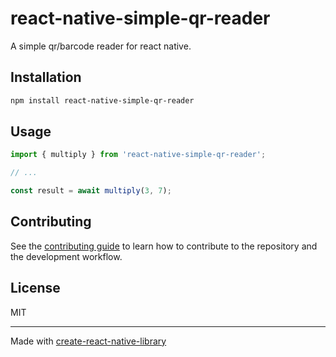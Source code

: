 # react-native-simple-qr-reader

A simple qr/barcode reader for react native.

## Installation

```sh
npm install react-native-simple-qr-reader
```

## Usage

```js
import { multiply } from 'react-native-simple-qr-reader';

// ...

const result = await multiply(3, 7);
```

## Contributing

See the [contributing guide](CONTRIBUTING.md) to learn how to contribute to the repository and the development workflow.

## License

MIT

---

Made with [create-react-native-library](https://github.com/callstack/react-native-builder-bob)
